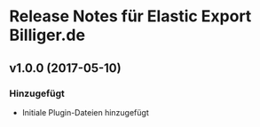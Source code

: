 # Release Notes für Elastic Export Billiger.de

## v1.0.0 (2017-05-10)

### Hinzugefügt
- Initiale Plugin-Dateien hinzugefügt
